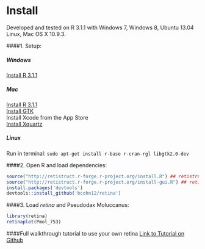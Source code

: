 Install
=====

Developed and tested on R 3.1.1 with Windows 7, Windows 8, Ubuntu 13.04 Linux, Mac OS X 10.9.3.

####1. Setup:
##### Windows
[Install R 3.1.1](http://cran.r-project.org/bin/windows/base/ "Windows")
##### Mac
[Install R 3.1.1](http://cran.r-project.org/bin/macosx/ "Mac OS X")  
[Install GTK](http://r.research.att.com/libs/GTK_2.24.17-X11.pkg "Mac OS X")  
Install Xcode from the App Store  
[Install Xquartz](http://xquartz.macosforge.org/)
##### Linux
Run in terminal: `sudo apt-get install r-base r-cran-rgl libgtk2.0-dev`

####2. Open R and load dependencies:
```R
source("http://retistruct.r-forge.r-project.org/install.R") ## retistruct
source("http://retistruct.r-forge.r-project.org/install-gui.R") ## retistruct interface (accept the 'install gtk' prompt)
install.packages('devtools') 
devtools::install_github('bcohn12/retina')
```
####3. Load _retina_ and  Pseudodax Moluccanus:
```R
library(retina)
retinaplot(Pmol_753)
```
####Full walkthrough tutorial to use your own retina
[Link to Tutorial on Github](tutorial.md "Tutorial.md")
